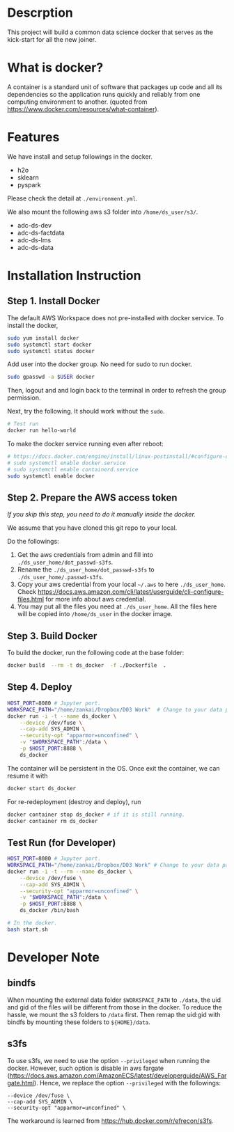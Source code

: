 # Descrption
This project will build a common data science docker that serves as the kick-start for all the new joiner.


# What is docker?
A container is a standard unit of software that packages up code and all its dependencies so the application runs quickly and reliably from one computing environment to another. (quoted from https://www.docker.com/resources/what-container).

# Features
We have install and setup followings in the docker.
- h2o
- sklearn
- pyspark

Please check the detail at `./environment.yml`.

We also mount the following aws s3 folder into `/home/ds_user/s3/`.
- adc-ds-dev
- adc-ds-factdata
- adc-ds-lms
- adc-ds-data


# Installation Instruction

## Step 1. Install Docker
The default AWS Workspace does not pre-installed with docker service. To install the docker,
```bash
sudo yum install docker
sudo systemctl start docker
sudo systemctl status docker
```

Add user into the docker group. No need for sudo to run docker.
```bash
sudo gpasswd -a $USER docker
```
Then, logout and and login back to the terminal in order to refresh the group permission.

Next, try the following. It should work without the `sudo`.
```bash
# Test run
docker run hello-world
```

To make the docker service running even after reboot:
```bash
# https://docs.docker.com/engine/install/linux-postinstall/#configure-docker-to-start-on-boot
# sudo systemctl enable docker.service
# sudo systemctl enable containerd.service
sudo systemctl enable docker
```

## Step 2. Prepare the AWS access token
*If you skip this step, you need to do it manually inside the docker.*

We assume that you have cloned this git repo to your local. 

Do the followings:
1. Get the aws credentials from admin and fill into `./ds_user_home/dot_passwd-s3fs`.
2. Rename the `./ds_user_home/dot_passwd-s3fs` to `./ds_user_home/.passwd-s3fs`.
3. Copy your aws credential from your local `~/.aws` to here `./ds_user_home`. Check https://docs.aws.amazon.com/cli/latest/userguide/cli-configure-files.html for more info about aws credential.
4. You may put all the files you need at `./ds_user_home`. All the files here will be copied into `/home/ds_user` in the docker image. 

## Step 3. Build Docker
To build the docker, run the following code at the base folder:
```bash
docker build  --rm -t ds_docker  -f ./Dockerfile  .
``` 

## Step 4. Deploy
```bash
HOST_PORT=8080 # Jupyter port.
WORKSPACE_PATH="/home/zankai/Dropbox/D03 Work"  # Change to your data path.
docker run -i -t --name ds_docker \
    --device /dev/fuse \
    --cap-add SYS_ADMIN \
    --security-opt "apparmor=unconfined" \
    -v "$WORKSPACE_PATH":/data \
    -p $HOST_PORT:8888 \
    ds_docker 
```


The container will be persistent in the OS. Once exit the container, we can resume it with 
```bash
docker start ds_docker
```

For re-redeployment (destroy and deploy), run
```bash
docker container stop ds_docker # if it is still running.
docker container rm ds_docker
```

## Test Run (for Developer)
```bash
HOST_PORT=8080 # Jupyter port.
WORKSPACE_PATH="/home/zankai/Dropbox/D03 Work" # Change to your data path.
docker run -i -t --rm --name ds_docker \
    --device /dev/fuse \
    --cap-add SYS_ADMIN \
    --security-opt "apparmor=unconfined" \
    -v "$WORKSPACE_PATH":/data \
    -p $HOST_PORT:8888 \
    ds_docker /bin/bash

# In the docker.
bash start.sh
```

# Developer Note
## bindfs
When mounting the external data folder `$WORKSPACE_PATH` to `./data`, the uid and gid of the files will be different from those in the docker. To reduce the hassle, we mount the s3 folders to `/data` first. Then remap the uid:gid with bindfs by mounting these folders to `${HOME}/data`. 
 
## s3fs
 To use s3fs, we need to use the option `--privileged` when running the docker. However, such option is disable in aws fargate (https://docs.aws.amazon.com/AmazonECS/latest/developerguide/AWS_Fargate.html). Hence, we replace the option `--privileged` with the followings:
```
--device /dev/fuse \
--cap-add SYS_ADMIN \
--security-opt "apparmor=unconfined" \
``` 
The workaround is learned from https://hub.docker.com/r/efrecon/s3fs.